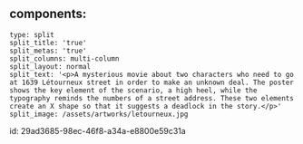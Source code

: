 components:
  -
    type: split
    split_title: 'true'
    split_metas: 'true'
    split_columns: multi-column
    split_layout: normal
    split_text: '<p>A mysterious movie about two characters who need to go at 1639 Létourneux street in order to make an unknown deal. The poster shows the key element of the scenario, a high heel, while the typography reminds the numbers of a street address. These two elements create an X shape so that it suggests a deadlock in the story.</p>'
    split_image: /assets/artworks/letourneux.jpg
id: 29ad3685-98ec-46f8-a34a-e8800e59c31a
